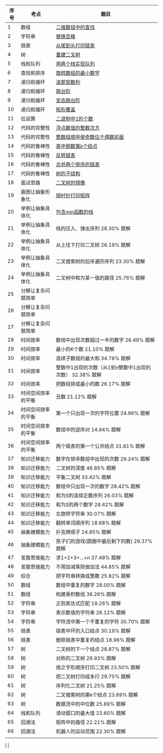 |序号 | 考点| 题目 |
|---|---|---|
|1 | 数组 | [二维数组中的查找](https://github.com/xpgreat/mygit/blob/master/src/com/algorithm/offerday/DyadicArraySearch.java)
|2 | 字符串 | [替换空格](https://github.com/xpgreat/mygit/blob/master/src/com/algorithm/offerday/StringReplaceSpace.java)
|3 | 链表 | [从尾到头打印链表](https://github.com/xpgreat/mygit/blob/master/src/com/algorithm/offerday/PrintListFromTailToHead.java)
|4 | 树 | [重建二叉树](https://github.com/xpgreat/mygit/blob/master/src/com/algorithm/offerday/ReConstructBinaryTree.java)
|5 | 栈和队列 | [用两个栈实现队列](https://github.com/xpgreat/mygit/blob/master/src/com/algorithm/offerday/Use2StackImplementQueue.java)
|6 | 查找和排序 | [旋转数组的最小数字](https://github.com/xpgreat/mygit/blob/master/src/com/algorithm/offerday/MinNumberInRotateArray.java)
|7 | 递归和循环 | [波那契数列](https://github.com/xpgreat/mygit/blob/master/src/com/algorithm/offerday/Fibonacci.java)
|8 | 递归和循环 | [跳台阶](https://github.com/xpgreat/mygit/blob/master/src/com/algorithm/offerday/JumpFloor.java)
|9 | 递归和循环 | [变态跳台阶](https://github.com/xpgreat/mygit/blob/master/src/com/algorithm/offerday/JumpFloor.java)
|10| 递归和循环 | [矩形覆盖](https://github.com/xpgreat/mygit/blob/master/src/com/algorithm/offerday/RectCover.java)
|11| 位运算 | [二进制中1的个数](https://github.com/xpgreat/mygit/blob/master/src/com/algorithm/offerday/NumberOf1.java)
|12| 代码的完整性 | [浮点数值的整数次方](https://github.com/xpgreat/mygit/blob/master/src/com/algorithm/offerday/Power.java)
|13| 代码的完整性 | [整数组顺序使奇数位于偶数前面](https://github.com/xpgreat/mygit/blob/master/src/com/algorithm/offerday/ReOrderArray.java)
|14| 代码的鲁棒性 | [表中倒数第k个结点](https://github.com/xpgreat/mygit/blob/master/src/com/algorithm/offerday/FindKthToTail.java)
|15| 代码的鲁棒性 | [反转链表](https://github.com/xpgreat/mygit/blob/master/src/com/algorithm/offerday/ReverseList.java)
|16| 代码的鲁棒性 | [合并两个排序的链表](https://github.com/xpgreat/mygit/blob/master/src/com/algorithm/offerday/Merge2List.java)
|17| 代码的鲁棒性 | [树的子结构](https://github.com/xpgreat/mygit/blob/master/src/com/algorithm/offerday/HasSubtree.java)
|18| 面试思路	| [二叉树的镜像](https://github.com/xpgreat/mygit/blob/master/src/com/algorithm/offerday/Mirror.java)
|19| 画图让抽象形象化  | [顺时针打印矩阵](https://github.com/xpgreat/mygit/blob/master/src/com/algorithm/offerday/PrintMatrix.java)
|20| 举例让抽象具体化  | [包含min函数的栈]()
|21| 举例让抽象具体化  |                 栈的压入、弹出序列	28.30%	题解
|22| 举例让抽象具体化  |                 从上往下打印二叉树	26.19%	题解
|23| 举例让抽象具体化  |                 二叉搜索树的后序遍历序列	23.30%	题解
|24| 举例让抽象具体化  |                 二叉树中和为某一值的路径	25.76%	题解
|25| 分解让复杂问题简单 |                 | 复杂链表的复制	20.58%	题解
|26| 分解让复杂问题简单 |                 | 二叉搜索树与双向链表	27.34%	题解
|27| 分解让复杂问题简单 |                 | 字符串的排列	19.59%	题解
|28| 时间效率	 |                       数组中出现次数超过一半的数字	26.49%	题解
|29| 时间效率	 |                       最小的K个数	21.10%	题解
|30| 时间效率	 |                       连续子数组的最大和	34.78%	题解
|31| 时间效率	 |                       整数中1出现的次数（从1到n整数中1出现的次数）	32.38%	题解
|32| 时间效率	 |                           把数组排成最小的数	26.17%	题解
|33| 时间空间效率的平衡 |丑数	21.12%	题解
|34| 时间空间效率的平衡 |第一个只出现一次的字符位置	24.96%	题解
|35| 时间空间效率的平衡 |数组中的逆序对	14.94%	题解
|36| 时间空间效率的平衡 |两个链表的第一个公共结点	31.81%	题解
|37| 知识迁移能力 | 	数字在排序数组中出现的次数	29.24%	题解
|38| 知识迁移能力 | 	二叉树的深度	46.85%	题解
|39| 知识迁移能力 | 	平衡二叉树	33.42%	题解
|40| 知识迁移能力 | 	数组中只出现一次的数字	28.42%	题解
|41| 知识迁移能力 | 	和为S的连续正数序列	26.03%	题解
|42| 知识迁移能力 | 	和为S的两个数字	28.42%	题解
|43| 知识迁移能力 | 	左旋转字符串	30.07%	题解
|44| 知识迁移能力 | 	翻转单词顺序列	18.68%	题解
|45| 抽象建模能力 | 	扑克牌顺子	24.95%	题解
|46| 抽象建模能力 | 	孩子们的游戏(圆圈中最后剩下的数)	29.37%	题解
|47| 发散思维能力 | 	求1+2+3+…+n	37.49%	题解
|48| 发散思维能力 | 	不用加减乘除做加法	44.85%	题解
|49| 综合 |	        把字符串转换成整数	25.82%	题解
|50| 数组 |	        数组中重复的数字	28.00%	题解
|51| 数组 |	        构建乘积数组	38.26%	题解
|52| 字符串 |       	正则表达式匹配	19.26%	题解
|53| 字符串 |       	表示数值的字符串	26.12%	题解
|54| 字符串 |       	字符流中第一个不重复的字符	30.70%	题解
|55| 链表 |	        链表中环的入口结点	30.19%	题解
|56| 链表 |	        删除链表中重复的结点	18.96%	题解
|57| 树 |二叉树的下一个结点	28.87%	题解
|58| 树 |对称的二叉树	29.93%	题解
|59| 树 |按之字形顺序打印二叉树	23.50%	题解
|60| 树 |把二叉树打印成多行	29.75%	题解
|61| 树 |序列化二叉树	21.25%	题解
|62| 树 |二叉搜索树的第k个结点	23.69%	题解
|63| 树 |数据流中的中位数	25.89%	题解
|64| 栈和队列	|滑动窗口的最大值	23.60%	题解
|65| 回溯法 |矩阵中的路径	22.21%	题解
|66| 回溯法 |机器人的运动范围	22.30%	题解
|  |
|
|
